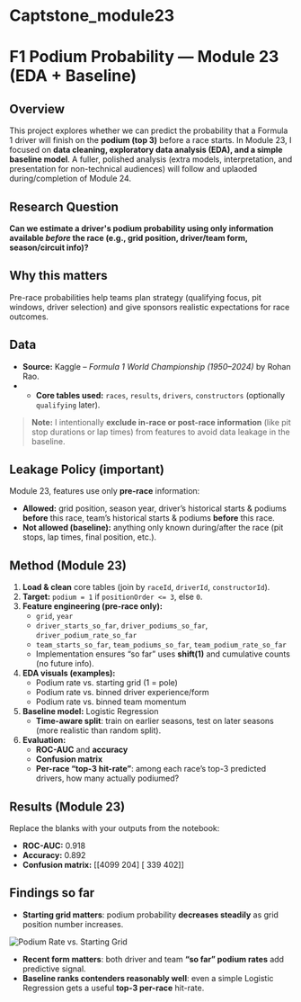 # Captstone_module23
# F1 Podium Probability — Module 23 (EDA + Baseline)

## Overview
This project explores whether we can predict the probability that a Formula 1 driver will finish on the **podium (top 3)** before a race starts. In Module 23, I focused on **data cleaning, exploratory data analysis (EDA), and a simple baseline model**. A fuller, polished analysis (extra models, interpretation, and presentation for non-technical audiences) will follow and uplaoded during/completion of Module 24.

## Research Question
**Can we estimate a driver's podium probability using only information available *before* the race (e.g., grid position, driver/team form, season/circuit info)?**

## Why this matters
Pre-race probabilities help teams plan strategy (qualifying focus, pit windows, driver selection) and give sponsors realistic expectations for race outcomes.

## Data
- **Source:** Kaggle – *Formula 1 World Championship (1950–2024)* by Rohan Rao.
- - **Core tables used:** `races`, `results`, `drivers`, `constructors` (optionally `qualifying` later).
> **Note:** I intentionally **exclude in-race or post-race information** (like pit stop durations or lap times) from features to avoid data leakage in the baseline.

## Leakage Policy (important)
Module 23, features use only **pre-race** information:
- **Allowed:** grid position, season year, driver’s historical starts & podiums **before** this race, team’s historical starts & podiums **before** this race.
- **Not allowed (baseline):** anything only known during/after the race (pit stops, lap times, final position, etc.).

## Method (Module 23)
1. **Load & clean** core tables (join by `raceId`, `driverId`, `constructorId`).
2. **Target:** `podium = 1` if `positionOrder <= 3`, else `0`.
3. **Feature engineering (pre-race only):**
   - `grid`, `year`
   - `driver_starts_so_far`, `driver_podiums_so_far`, `driver_podium_rate_so_far`
   - `team_starts_so_far`, `team_podiums_so_far`, `team_podium_rate_so_far`
   - Implementation ensures “so far” uses **shift(1)** and cumulative counts (no future info).
4. **EDA visuals (examples):**
   - Podium rate vs. starting grid (1 = pole)
   - Podium rate vs. binned driver experience/form
   - Podium rate vs. binned team momentum
5. **Baseline model:** Logistic Regression  
   - **Time-aware split**: train on earlier seasons, test on later seasons (more realistic than random split).
6. **Evaluation:**
   - **ROC-AUC** and **accuracy**
   - **Confusion matrix**
   - **Per-race “top-3 hit-rate”**: among each race’s top-3 predicted drivers, how many actually podiumed?

## Results (Module 23)
Replace the blanks with your outputs from the notebook:

- **ROC-AUC:** 0.918
- **Accuracy:** 0.892
- **Confusion matrix:**  [[4099  204]
 [ 339  402]]

## Findings so far 
- **Starting grid matters**: podium probability **decreases steadily** as grid position number increases.

![Podium Rate vs. Starting Grid](images/podiumvsstartinggrid.png)


- **Recent form matters**: both driver and team **“so far” podium rates** add predictive signal.  
- **Baseline ranks contenders reasonably well**: even a simple Logistic Regression gets a useful **top-3 per-race** hit-rate.

